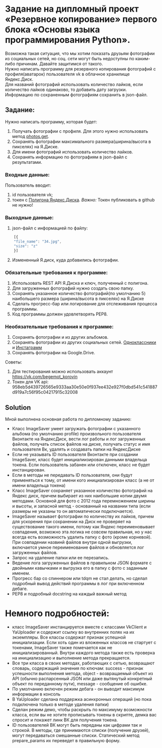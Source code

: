 # Задание на дипломный проект «Резервное копирование» первого блока «Основы языка программирования Python».

Возможна такая ситуация, что мы хотим показать друзьям фотографии из социальных сетей, но соц. сети могут быть недоступны по каким-либо причинам. Давайте защитимся от такого.  
Нужно написать программу для резервного копирования фотографий с профиля(аватарок) пользователя vk в облачное хранилище Яндекс.Диск.  
Для названий фотографий использовать количество лайков, если количество лайков одинаково, то добавить дату загрузки.  
Информацию по сохраненным фотографиям сохранить в json-файл.

## Задание:
Нужно написать программу, которая будет:
1. Получать фотографии с профиля. Для этого нужно использовать метод [photos.get](https://vk.com/dev/photos.get).
2. Сохранять фотографии максимального размера(ширина/высота в пикселях) на Я.Диске.
3. Для имени фотографий использовать количество лайков. 
4. Сохранять информацию по фотографиям в json-файл с результатами. 

### Входные данные:
Пользователь вводит:
1. id пользователя vk;
2. токен с [Полигона Яндекс.Диска](https://yandex.ru/dev/disk/poligon/).
*Важно:* Токен публиковать в github не нужно!

### Выходные данные:
1. json-файл с информацией по файлу:
```javascript
    [{
    "file_name": "34.jpg",
    "size": "z"
    }]
```
2. Измененный Я.диск, куда добавились фотографии.
​
​
### Обязательные требования к программе:
1. Использовать REST API Я.Диска и ключ, полученный с полигона.
2. Для загруженных фотографий нужно создать свою папку.
3. Сохранять указанное количество фотографий(по умолчанию 5) наибольшего размера (ширина/высота в пикселях) на Я.Диске
4. Сделать прогресс-бар или логирование для отслеживания процесса программы.
5. Код программы должен удовлетворять PEP8.
​
### Необязательные требования к программе:
1. Сохранять фотографии и из других альбомов.
2. Сохранять фотографии из других социальных сетей. [Одноклассники](https://apiok.ru/) и [Инстаграмм](https://www.instagram.com/developer/)
3. Сохранять фотографии на Google.Drive.


Советы:
1. Для тестирования можно использовать аккаунт https://vk.com/begemot_korovin
2. Токен для VK api: 958eb5d439726565e9333aa30e50e0f937ee432e927f0dbd541c541887d919a7c56f95c04217915c32008


## Solution
Мной выполнена основная работа по дипломному заданию:
- Класс ImageSaver умеет загружать фотографии с указанного альбома (по умолчанию profile) произвольного пользователя Вконтакте на ЯндексДиск, вести лог работы и лог загруженных файлов, получать список файлов на диске, получать статус и имя пользователя Вк, удалять и создавать папки на ЯндексДиске
- Если не указывать ID пользователя Вконтакте при создании ImageSaver, класс будет инициалиизирован данными владельца токена. Если пользователь забанен или отключен, класс не будет инстанцирован.
- Если в методы не передавать ID пользователя, они будут применяться к тому, от имени кого инициализирован класс (а не от имени владельца токена)
- Класс ImageSaver сохраняет указанное количество фотографий на Яндекс диск, причем выбирает из них наибольшие копии двумя методами. Основной для фото с 2012 года перемножением ширины и высоты, и запасной метод - основанный на названии типа (если размеры не указаны то он автоматически подключается).
- ImageSaver называет фотографии по количеству их лайков, причем для ускорения при сохранении на Диск не проверяет на существование такого имени, потому как Яндекс переименовывает совпадения, возможно эта логика не совсем правильная, но у нас всегда есть возможность удалить папку с фото (кроме корневой). При совпадении назвинй файлов внутри одной выгрузки, включается умное переименование файлов и обновляется лог загруженных файлов.
- Запрос на удаление папки или ее перезапись.
- Ведение лога загруженных файлов в правильном JSON формате с двойными кавычками и выгрузка его в папку с фото с заданным именем.
- Прогресс бар со спиннером или tdqm не стал делать, но сделал подробный вывод действий программы в лог при включенном дебаге.
- PEP8 и подробный docstring на каждый важный метод

# Немного подробностей:
- класс ImageSaver инстанцируется вместе с классами VkClient и YaUploader и содержит ссылку во внутренних полях на их экземпляры. Все классы содержат признак успешной инициализации. Если хоть один из вложенных классов не стартует с токенами, ImageSaver также помечается как не инициализированный. Внутри каждого метода также есть проверка на инициализацию и выполнение метода прекращается.
- Все три класса в своих методах, работающих с сетью, возвращают словарь, содержащий значения по ключам: success - признак успешности выполнения метода, object - возвращаемый объект из API (обычно распарсенный JSON или даже вытянутый конкретный объект по переданному пути), message - сообщение об ошибке.
- По умолчанию включен режим дебага - он выводит максимум информации в консоль
- В YaUploader сделана поддержка асинхронных операций (но пока подключена только в методе удаления папки)
- Сделан режим демо, чтобы раскрыть по максимуму возможности класса, если вы не хотите прописывать токены в скрипте, демка вас спросит и покажет линк ВК для получения токена.
- ID пользователей ВК могут быть переданы как цифрами так и строкой. В методы, где принимаются списки (получение друзей), могут передаваться смешанные списки. Статический метод prepare_params их переведет в правильную форму.

